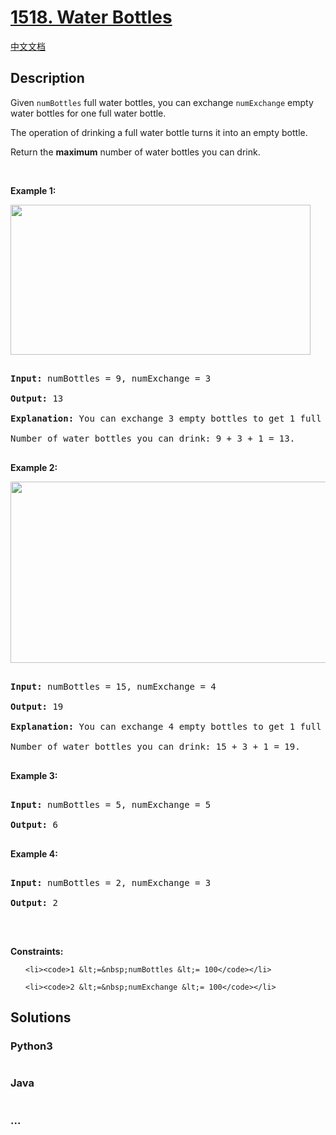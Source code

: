 # [1518. Water Bottles](https://leetcode.com/problems/water-bottles)

[中文文档](/solution/1500-1599/1518.Water%20Bottles/README.md)

## Description

<p>Given <code>numBottles</code>&nbsp;full water bottles, you can exchange <code>numExchange</code> empty water bottles for one full water bottle.</p>

<p>The operation of drinking a full water bottle turns it into an empty bottle.</p>

<p>Return the <strong>maximum</strong> number of water bottles you can&nbsp;drink.</p>

<p>&nbsp;</p>
<p><strong>Example 1:</strong></p>

<p><strong><img alt="" src="https://assets.leetcode.com/uploads/2020/07/01/sample_1_1875.png" style="width: 480px; height: 240px;" /></strong></p>

<pre>
<strong>Input:</strong> numBottles = 9, numExchange = 3
<strong>Output:</strong> 13
<strong>Explanation:</strong> You can exchange 3 empty bottles to get 1 full water bottle.
Number of water bottles you can&nbsp;drink: 9 + 3 + 1 = 13.
</pre>

<p><strong>Example 2:</strong></p>

<p><img alt="" src="https://assets.leetcode.com/uploads/2020/07/01/sample_2_1875.png" style="width: 790px; height: 290px;" /></p>

<pre>
<strong>Input:</strong> numBottles = 15, numExchange = 4
<strong>Output:</strong> 19
<strong>Explanation:</strong> You can exchange 4 empty bottles to get 1 full water bottle. 
Number of water bottles you can&nbsp;drink: 15 + 3 + 1 = 19.
</pre>

<p><strong>Example 3:</strong></p>

<pre>
<strong>Input:</strong> numBottles = 5, numExchange = 5
<strong>Output:</strong> 6
</pre>

<p><strong>Example 4:</strong></p>

<pre>
<strong>Input:</strong> numBottles = 2, numExchange = 3
<strong>Output:</strong> 2
</pre>

<p>&nbsp;</p>
<p><strong>Constraints:</strong></p>

<ul>
	<li><code>1 &lt;=&nbsp;numBottles &lt;= 100</code></li>
	<li><code>2 &lt;=&nbsp;numExchange &lt;= 100</code></li>
</ul>

## Solutions



<!-- tabs:start -->

### **Python3**


```python

```

### **Java**


```java

```

### **...**
```

```

<!-- tabs:end -->